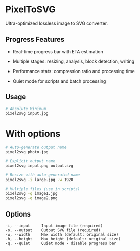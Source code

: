 # PixelToSVG

Ultra-optimized lossless image to SVG converter.

## Progress Features

- Real-time progress bar with ETA estimation

- Multiple stages: resizing, analysis, block detection, writing

- Performance stats: compression ratio and processing time

- Quiet mode for scripts and batch processing

## Usage

```bash
# Absolute Minimum
pixel2svg input.jpg
```
# With options
```bash
# Auto-generate output name
pixel2svg photo.jpg

# Explicit output name
pixel2svg input.png output.svg

# Resize with auto-generated name
pixel2svg -i large.jpg -w 1920

# Multiple files (use in scripts)
pixel2svg -q image1.jpg
pixel2svg -q image2.png
```
## Options
```
-i, --input     Input image file (required)
-o, --output    Output SVG file (required)  
-w, --width     Max width (default: original size)
-h, --height    Max height (default: original size)
-q, --quiet     Quiet mode - disable progress bar
```
